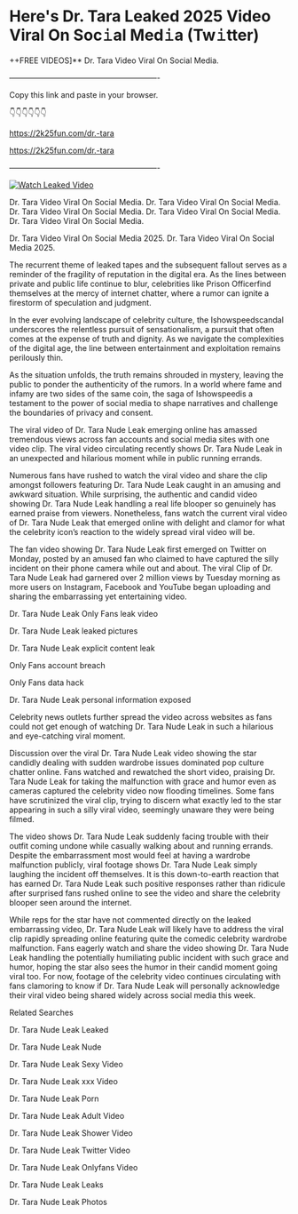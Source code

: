 # Here's Dr. Tara Leaked 2025 Video Viral On Soc𝚒al Med𝚒a (Tw𝚒tter)

++FREE VIDEOS]** Dr. Tara Video Viral On Social Media.

———————————————————-

Copy this link and paste in your browser.

👇👇👇👇👇👇

https://2k25fun.com/dr.-tara

https://2k25fun.com/dr.-tara

———————————————————-

[![Watch Leaked Video](https://miro.medium.com/v2/resize:fit:828/format:webp/1*cilzJN44JGOrTw9NJCrNHA.gif "Watch Leaked Video")](https://2k25fun.com/dr.-tara)

Dr. Tara Video Viral On Social Media. Dr. Tara Video Viral On Social Media. Dr. Tara Video Viral On Social Media. Dr. Tara Video Viral On Social Media. Dr. Tara Video Viral On Social Media.

Dr. Tara Video Viral On Social Media 2025. Dr. Tara Video Viral On Social Media 2025.

The recurrent theme of leaked tapes and the subsequent fallout serves as a reminder of the fragility of reputation in the digital era. As the lines between private and public life continue to blur, celebrities like Prison Officerfind themselves at the mercy of internet chatter, where a rumor can ignite a firestorm of speculation and judgment.

In the ever evolving landscape of celebrity culture, the Ishowspeedscandal underscores the relentless pursuit of sensationalism, a pursuit that often comes at the expense of truth and dignity. As we navigate the complexities of the digital age, the line between entertainment and exploitation remains perilously thin.

As the situation unfolds, the truth remains shrouded in mystery, leaving the public to ponder the authenticity of the rumors. In a world where fame and infamy are two sides of the same coin, the saga of Ishowspeedis a testament to the power of social media to shape narratives and challenge the boundaries of privacy and consent.

The viral video of Dr. Tara Nude Leak emerging online has amassed tremendous views across fan accounts and social media sites with one video clip. The viral video circulating recently shows Dr. Tara Nude Leak in an unexpected and hilarious moment while in public running errands.

Numerous fans have rushed to watch the viral video and share the clip amongst followers featuring Dr. Tara Nude Leak caught in an amusing and awkward situation. While surprising, the authentic and candid video showing Dr. Tara Nude Leak handling a real life blooper so genuinely has earned praise from viewers. Nonetheless, fans watch the current viral video of Dr. Tara Nude Leak that emerged online with delight and clamor for what the celebrity icon’s reaction to the widely spread viral video will be.

The fan video showing Dr. Tara Nude Leak first emerged on Twitter on Monday, posted by an amused fan who claimed to have captured the silly incident on their phone camera while out and about. The viral Clip of Dr. Tara Nude Leak had garnered over 2 million views by Tuesday morning as more users on Instagram, Facebook and YouTube began uploading and sharing the embarrassing yet entertaining video.

Dr. Tara Nude Leak Only Fans leak video

Dr. Tara Nude Leak leaked pictures

Dr. Tara Nude Leak explicit content leak

Only Fans account breach

Only Fans data hack

Dr. Tara Nude Leak personal information exposed

Celebrity news outlets further spread the video across websites as fans could not get enough of watching Dr. Tara Nude Leak in such a hilarious and eye-catching viral moment.

Discussion over the viral Dr. Tara Nude Leak video showing the star candidly dealing with sudden wardrobe issues dominated pop culture chatter online. Fans watched and rewatched the short video, praising Dr. Tara Nude Leak for taking the malfunction with grace and humor even as cameras captured the celebrity video now flooding timelines. Some fans have scrutinized the viral clip, trying to discern what exactly led to the star appearing in such a silly viral video, seemingly unaware they were being filmed.

The video shows Dr. Tara Nude Leak suddenly facing trouble with their outfit coming undone while casually walking about and running errands. Despite the embarrassment most would feel at having a wardrobe malfunction publicly, viral footage shows Dr. Tara Nude Leak simply laughing the incident off themselves. It is this down-to-earth reaction that has earned Dr. Tara Nude Leak such positive responses rather than ridicule after surprised fans rushed online to see the video and share the celebrity blooper seen around the internet.

While reps for the star have not commented directly on the leaked embarrassing video, Dr. Tara Nude Leak will likely have to address the viral clip rapidly spreading online featuring quite the comedic celebrity wardrobe malfunction. Fans eagerly watch and share the video showing Dr. Tara Nude Leak handling the potentially humiliating public incident with such grace and humor, hoping the star also sees the humor in their candid moment going viral too. For now, footage of the celebrity video continues circulating with fans clamoring to know if Dr. Tara Nude Leak will personally acknowledge their viral video being shared widely across social media this week.

Related Searches

Dr. Tara Nude Leak Leaked

Dr. Tara Nude Leak Nude

Dr. Tara Nude Leak Sexy Video

Dr. Tara Nude Leak xxx Video

Dr. Tara Nude Leak Porn

Dr. Tara Nude Leak Adult Video

Dr. Tara Nude Leak Shower Video

Dr. Tara Nude Leak Twitter Video

Dr. Tara Nude Leak Onlyfans Video

Dr. Tara Nude Leak Leaks

Dr. Tara Nude Leak Photos